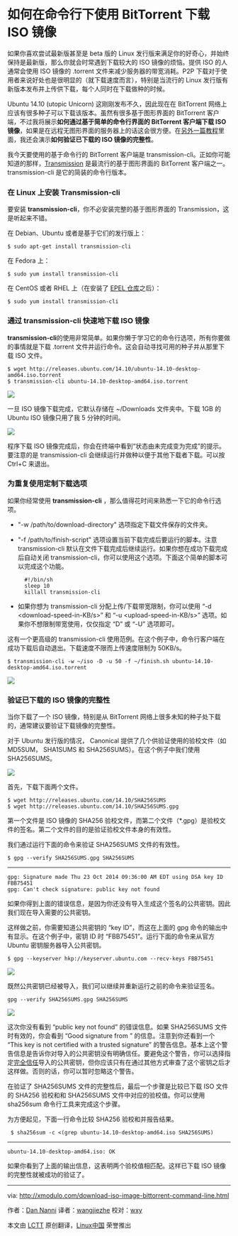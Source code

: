 如何在命令行下使用 BitTorrent 下载 ISO 镜像
================================================================================
如果你喜欢尝试最新版甚至是 beta 版的 Linux 发行版来满足你的好奇心，并始终保持是最新版，那么你就会时常遇到下载较大的 ISO 镜像的烦恼。提供 ISO 的人通常会使用 ISO 镜像的 .torrent 文件来减少服务器的带宽消耗。P2P 下载对于使用者来说好处也是很明显的（就下载速度而言），特别是当流行的 Linux 发行版有新版本发布并上传供下载，每个人同时在下载做种的时候。

Ubuntu 14.10 (utopic Unicorn) 这刚刚发布不久，因此现在在 BitTorrent 网络上应该有很多种子可以下载该版本。虽然有很多基于图形界面的 BitTorrent 客户端，不过我将展示**如何通过基于简单的命令行界面的 BitTorrent 客户端下载 ISO 镜像**，如果是在远程无图形界面的服务器上的话这会很方便。在[另外一篇教程][4]里面，我还会演示**如何验证已下载的 ISO 镜像的完整性**。

我今天要使用的基于命令行的 BitTorrent 客户端是 transmission-cli。正如你可能知道的那样，[Transmission][1] 是最流行的基于图形界面的 BitTorrent 客户端之一。transmission-cli 是它的简装的命令行版本。

### 在 Linux 上安装 Transmission-cli ###

要安装 **transmission-cli**，你不必安装完整的基于图形界面的 Transmission，这是听起来不错。

在 Debian、Ubuntu 或者是基于它们的发行版上：

    $ sudo apt-get install transmission-cli 

在 Fedora 上：

    $ sudo yum install transmission-cli

在 CentOS 或者 RHEL 上（在安装了 [EPEL 仓库][2]之后）：

    $ sudo yum install transmission-cli 

### 通过 transmission-cli 快速地下载 ISO 镜像 ###

**transmission-cli**的使用非常简单。如果你懒于学习它的命令行选项，所有你要做的事情就是下载 .torrent 文件并运行命令。这会自动寻找可用的种子并从那里下载 ISO 文件。

    $ wget http://releases.ubuntu.com/14.10/ubuntu-14.10-desktop-amd64.iso.torrent
    $ transmission-cli ubuntu-14.10-desktop-amd64.iso.torrent 

![](https://farm4.staticflickr.com/3933/14999528344_9af3ea5d2e_z.jpg)

一旦 ISO 镜像下载完成，它默认存储在 ~/Downloads 文件夹中。下载 1GB 的 Ubuntu ISO 镜像只用了我 5 分钟的时间。

![](https://farm6.staticflickr.com/5605/15433651319_745df6633a_z.jpg)

程序下载 ISO 镜像完成后，你会在终端中看到“状态由未完成变为完成”的提示。要注意的是 transmission-cli 会继续运行并做种以便于其他下载者下载。可以按 Ctrl+C 来退出。

### 为重复使用定制下载选项 ###

如果你经常使用 **transmission-cli** ，那么值得花时间来熟悉一下它的命令行选项。

- "-w /path/to/download-directory" 选项指定下载文件保存的文件夹。

- "-f /path/to/finish-script" 选项设置当前下载完成后要运行的脚本。注意 transmission-cli 默认在文件下载完成后继续运行。如果你想在成功下载完成后自动关闭 transmission-cli，你可以使用这个选项。下面这个简单的脚本可以完成这个功能。
 	
 		#!/bin/sh
    	sleep 10
    	killall transmission-cli

- 如果你想为 transmission-cli 分配上传/下载带宽限制，你可以使用 “-d <download-speed-in-KB/s>” 和 “-u <upload-speed-in-KB/s>” 选项。如果你不想限制带宽使用，仅仅指定 “D” 或 “-U” 选项即可。

这有一个更高级的 transmission-cli 使用范例。在这个例子中，命令行客户端在成功下载后自动退出。下载速度不限而上传速度限制为 50KB/s。

    $ transmission-cli -w ~/iso -D -u 50 -f ~/finish.sh ubuntu-14.10-desktop-amd64.iso.torrent 

![](https://farm6.staticflickr.com/5599/15434697690_e9a19f0d97_z.jpg)

### 验证已下载的 ISO 镜像的完整性 ###

当你下载了一个 ISO 镜像，特别是从 BitTorrent 网络上很多未知的种子处下载的，通常建议要验证下载镜像的完整性。

对于 Ubuntu 发行版的情况， Canonical 提供了几个供验证使用的验校文件（如 MD5SUM， SHA1SUMS 和 SHA256SUMS）。在这个例子中我们使用 SHA256SUMS。

![](https://farm4.staticflickr.com/3943/15434697700_3b3e6077ee_z.jpg)

首先，下载下面两个文件。

    $ wget http://releases.ubuntu.com/14.10/SHA256SUMS
    $ wget http://releases.ubuntu.com/14.10/SHA256SUMS.gpg

第一个文件是 ISO 镜像的 SHA256 验校文件，而第二个文件（*.gpg）是验校文件的签名。第二个文件的目的是验证验校文件本身的有效性。

我们通过运行下面的命令来验证 SHA256SUMS 文件的有效性。

    $ gpg --verify SHA256SUMS.gpg SHA256SUMS 

----------

    gpg: Signature made Thu 23 Oct 2014 09:36:00 AM EDT using DSA key ID FBB75451
    gpg: Can't check signature: public key not found

如果你得到上面的错误信息，是因为你还没有导入生成这个签名的公共密钥。因此我们现在导入需要的公共密钥。

这样做之前，你需要知道公共密钥的 “key ID”，而这在上面的 gpg 命令的输出中有显示。在这个例子中，密钥 ID 时 “FBB75451”。运行下面的命令来从官方 Ubuntu 密钥服务器导入公共密钥。

    $ gpg --keyserver hkp://keyserver.ubuntu.com --recv-keys FBB75451 

![](https://farm4.staticflickr.com/3953/15620291035_bcdb3cffb9_z.jpg)

既然公共密钥已经被导入，我们可以继续并重新运行之前的命令来验证签名。

    gpg --verify SHA256SUMS.gpg SHA256SUMS 

![](https://farm6.staticflickr.com/5600/15433651369_d22905e65b_z.jpg)

这次你没有看到 “public key not found” 的错误信息。如果 SHA256SUMS 文件时有效的，你会看到 “Good signature from <official source>” 的信息。注意到你还看到一个 “This key is not certified with a trusted signature” 的警告信息。基本上这个警告信息是告诉你对导入的公共密钥没有明确信任。要避免这个警告，你可以选择指定[完全信任][3]导入的公共密钥，但你应该只有在通过其他方式审查了这个密钥之后才这样做。否则的话，你可以暂时忽略这个警告。

在验证了 SHA256SUMS 文件的完整性后，最后一个步骤是比较已下载 ISO 文件的 SHA256 验校和和 SHA256SUMS 文件中对应的验校值。你可以使用 sha256sum 命令行工具来完成这个步骤。

为方便起见，下面一行命令比较 SHA256 验校和并报告结果。

     $ sha256sum -c <(grep ubuntu-14.10-desktop-amd64.iso SHA256SUMS) 

----------

    ubuntu-14.10-desktop-amd64.iso: OK

如果你看到了上面的输出信息，这表明两个验校值相匹配。这样已下载 ISO 镜像的完整性就被成功的验证了。

--------------------------------------------------------------------------------

via: http://xmodulo.com/download-iso-image-bittorrent-command-line.html

作者：[Dan Nanni][a]
译者：[wangjiezhe](https://github.com/wangjiezhe)
校对：[wxy](https://github.com/wxy)

本文由 [LCTT](https://github.com/LCTT/TranslateProject) 原创翻译，[Linux中国](http://linux.cn/) 荣誉推出

[a]:http://xmodulo.com/author/nanni
[1]:https://www.transmissionbt.com/
[2]:http://xmodulo.com/how-to-set-up-epel-repository-on-centos.html
[3]:http://xmodulo.com/verify-authenticity-integrity-downloaded-file.html
[4]:http://xmodulo.com/download-iso-image-bittorrent-command-line.html
